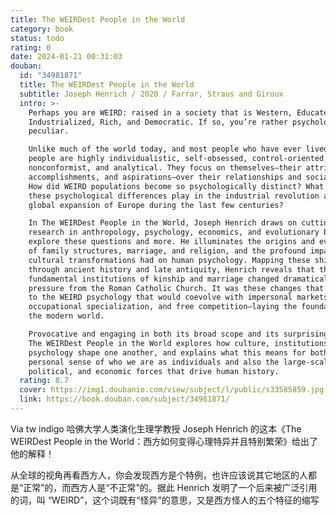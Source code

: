 ```yaml
---
title: The WEIRDest People in the World
category: book
status: todo
rating: 0
date: 2024-01-21 00:31:03
douban:
  id: "34981871"
  title: The WEIRDest People in the World
  subtitle: Joseph Henrich / 2020 / Farrar, Straus and Giroux
  intro: >-
    Perhaps you are WEIRD: raised in a society that is Western, Educated,
    Industrialized, Rich, and Democratic. If so, you’re rather psychologically
    peculiar.

    Unlike much of the world today, and most people who have ever lived, WEIRD
    people are highly individualistic, self-obsessed, control-oriented,
    nonconformist, and analytical. They focus on themselves—their attributes,
    accomplishments, and aspirations—over their relationships and social roles.
    How did WEIRD populations become so psychologically distinct? What role did
    these psychological differences play in the industrial revolution and the
    global expansion of Europe during the last few centuries?

    In The WEIRDest People in the World, Joseph Henrich draws on cutting-edge
    research in anthropology, psychology, economics, and evolutionary biology to
    explore these questions and more. He illuminates the origins and evolution
    of family structures, marriage, and religion, and the profound impact these
    cultural transformations had on human psychology. Mapping these shifts
    through ancient history and late antiquity, Henrich reveals that the most
    fundamental institutions of kinship and marriage changed dramatically under
    pressure from the Roman Catholic Church. It was these changes that gave rise
    to the WEIRD psychology that would coevolve with impersonal markets,
    occupational specialization, and free competition—laying the foundation for
    the modern world.

    Provocative and engaging in both its broad scope and its surprising details,
    The WEIRDest People in the World explores how culture, institutions, and
    psychology shape one another, and explains what this means for both our most
    personal sense of who we are as individuals and also the large-scale social,
    political, and economic forces that drive human history.
  rating: 8.7
  cover: https://img1.doubanio.com/view/subject/l/public/s33585859.jpg
  link: https://book.douban.com/subject/34981871/
---
```


Via tw indigo 哈佛大学人类演化生理学教授 Joseph Henrich 的这本《The WEIRDest People in the World：西方如何变得心理特异并且特别繁荣》给出了他的解释！

从全球的视角再看西方人，你会发现西方是个特例，也许应该说其它地区的人都是“正常”的，而西方人是“不正常”的。据此 Henrich 发明了一个后来被广泛引用的词，叫 “WEIRD”，这个词既有“怪异”的意思，又是西方怪人的五个特征的缩写